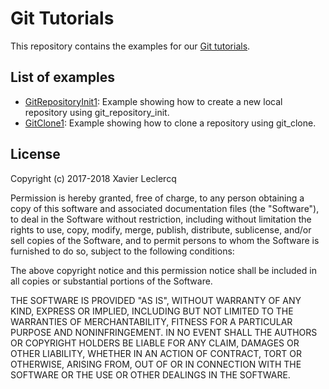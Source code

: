 # Git Tutorials

This repository contains the examples for our [Git tutorials](http://www.needfulsoftware.com/Git).

## List of examples

- [GitRepositoryInit1](https://github.com/NeedfulSoftware/GitTutorials/tree/master/libgit2/GitRepositoryInit1): Example showing how to create a new local repository using git_repository_init.
- [GitClone1](https://github.com/NeedfulSoftware/GitTutorials/tree/master/libgit2/GitClone1): Example showing how to clone a repository using git_clone.



## License

Copyright (c) 2017-2018 Xavier Leclercq

Permission is hereby granted, free of charge, to any person obtaining a
copy of this software and associated documentation files (the "Software"),
to deal in the Software without restriction, including without limitation
the rights to use, copy, modify, merge, publish, distribute, sublicense,
and/or sell copies of the Software, and to permit persons to whom the
Software is furnished to do so, subject to the following conditions:

The above copyright notice and this permission notice shall be included in
all copies or substantial portions of the Software.

THE SOFTWARE IS PROVIDED "AS IS", WITHOUT WARRANTY OF ANY KIND, EXPRESS OR
IMPLIED, INCLUDING BUT NOT LIMITED TO THE WARRANTIES OF MERCHANTABILITY,
FITNESS FOR A PARTICULAR PURPOSE AND NONINFRINGEMENT. IN NO EVENT SHALL
THE AUTHORS OR COPYRIGHT HOLDERS BE LIABLE FOR ANY CLAIM, DAMAGES OR OTHER
LIABILITY, WHETHER IN AN ACTION OF CONTRACT, TORT OR OTHERWISE, ARISING
FROM, OUT OF OR IN CONNECTION WITH THE SOFTWARE OR THE USE OR OTHER DEALINGS
IN THE SOFTWARE.

